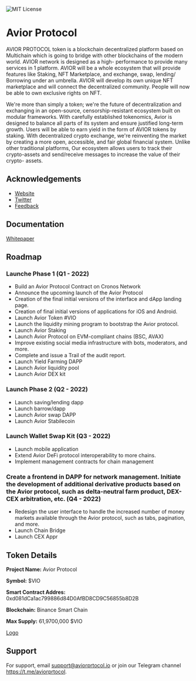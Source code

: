 
![MIT License](https://img.shields.io/badge/Avior%20Protocol-High--Powered%20Multi--Chain%20Protocol-red)


# Avior Protocol

AVIOR PROTOCOL token is a blockchain decentralized platform based on Multichain which is going to bridge with other blockchains of the modern world. AVIOR network is designed as a high- performance to provide many services in 1 platform. AVIOR will be a whole ecosystem that will provide features like Staking, NFT Marketplace, and exchange, swap, lending/ Borrowing under an umbrella. AVIOR will develop its own unique NFT marketplace and will connect the decentralized community. People will now be able to own exclusive rights on NFT.

We're more than simply a token; we're the future of decentralization and exchanging in an open-source, censorship-resistant ecosystem built on modular frameworks. With carefully established tokenomics, Avior is designed to balance all parts of its system and ensure justified long-term growth. Users will be able to earn yield in the form of AVIOR tokens by staking. With decentralized crypto exchange, we're reinventing the market by creating a more open, accessible, and fair global financial system. Unlike other traditional platforms, Our ecosystem allows users to track their crypto-assets and send/receive messages to increase the value of their crypto- assets.

 
## Acknowledgements

 - [Website](https://aviorprotocol.io)
 - [Twitter](https://twitter.com/aviorprotocol)
 - [Feedback](https://feedback.aviorprotocol.io)


## Documentation

[Whitepaper](https://drive.google.com/file/d/10ENPEAb43lM_oA-W6Ebf-D6spFU1IjY9/view?usp=sharing&utm_campaign=Weekly%20newsletter%20of%20Avior%20Protocol&utm_medium=email&utm_source=Revue%20newsletter)


## Roadmap

### Launche Phase 1 (Q1 - 2022)
- Build an Avior Protocol Contract on Cronos Network
- Announce the upcoming launch of the Avior Protocol
- Creation of the final initial versions of the interface and dApp landing page.
- Creation of final initial versions of applications for iOS and Android.
- Launch Avior Token #VIO
- Launch the liquidity mining program to bootstrap the Avior protocol.
- Launch Avior Staking 
- Launch Avior Protocol on EVM-compliant chains (BSC, AVAX)
- Improve existing social media infrastructure with bots, moderators, and more.
- Complete and issue a Trail of the audit report.
- Launch Yield Farming DAPP
- Launch Avior liquidity pool
- Launch Avior DEX kit

### Launch Phase 2 (Q2 - 2022)

- Launch saving/lending dapp
- Launch barrow/dapp
- Launch Avior swap DAPP
- Launch Avior Stabilecoin 

### Launch Wallet Swap Kit (Q3 - 2022)

- Launch mobile application
- Extend Avior DeFi protocol interoperability to more chains.
- Implement management contracts for chain management 

### Create a frontend in DAPP for network management. Initiate the development of additional derivative products based on the Avior protocol, such as delta-neutral farm product, DEX-CEX arbitration, etc. (Q4 - 2022)

- Redesign the user interface to handle the increased number of money markets available through the Avior protocol, such as tabs, pagination, and more.
- Launch Chain Bridge
- Launch CEX Appr
## Token Details

**Project Name:** Avior Protocol

**Symbol:** $VIO

**Smart Contract Addres:** 0xd081dCa1ac799886d84D0AfBD8CD9C56855b8D2B

**Blockchain:** Binance Smart Chain

**Max Supply:** 61,9700,000 $VIO


[Logo](https://drive.google.com/file/d/1SmtZt8NZx-atFvyy-nFcyjxYja2KBzLp/view?usp=sharing)




## Support

For support, email support@aviorprtocol.io or join our Telegram channel https://t.me/aviorprtocol.

